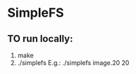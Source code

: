 # SimpleFS

## TO run locally:
1. make
2. ./simplefs <disk image> <qty blocks> 
	 E.g.: ./simplefs image.20 20
